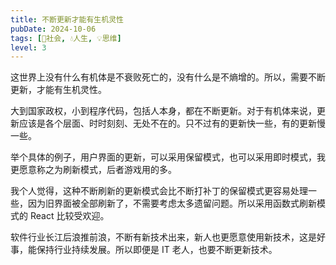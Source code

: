 ```yaml
---
title: 不断更新才能有生机灵性
pubDate: 2024-10-06
tags: [👫社会, 💧人生, 💡思维]
level: 3
---
```


这世界上没有什么有机体是不衰败死亡的，没有什么是不熵增的。所以，需要不断更新，才能有生机灵性。

大到国家政权，小到程序代码，包括人本身，都在不断更新。对于有机体来说，更新应该是各个层面、时时刻刻、无处不在的。只不过有的更新快一些，有的更新慢一些。

举个具体的例子，用户界面的更新，可以采用保留模式，也可以采用即时模式，我更愿意称之为刷新模式，后者游戏用的多。

我个人觉得，这种不断刷新的更新模式会比不断打补丁的保留模式更容易处理一些，因为旧界面被全部刷新了，不需要考虑太多遗留问题。所以采用函数式刷新模式的 React 比较受欢迎。

软件行业长江后浪推前浪，不断有新技术出来，新人也更愿意使用新技术，这是好事，能保持行业持续发展。所以即便是 IT 老人，也要不断更新技术。
